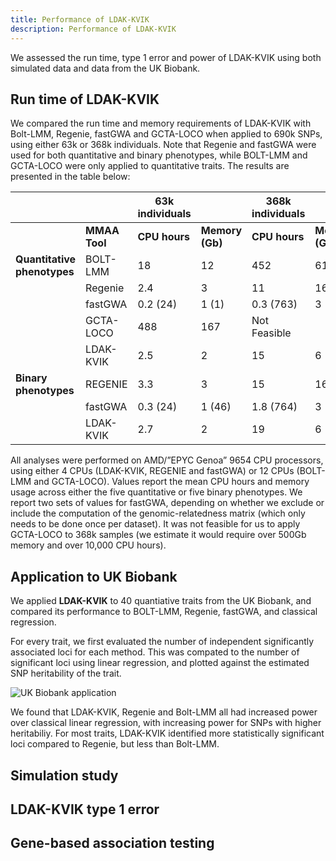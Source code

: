 ```yaml
---
title: Performance of LDAK-KVIK
description: Performance of LDAK-KVIK
---
```


We assessed the run time, type 1 error and power of LDAK-KVIK using both simulated data and data from the UK Biobank.

<a id="runtime"></a>

## Run time of LDAK-KVIK

We compared the run time and memory requirements of LDAK-KVIK with Bolt-LMM, Regenie, fastGWA and GCTA-LOCO when applied to 690k SNPs, using either 63k or 368k individuals. Note that Regenie and fastGWA were used for both quantitative and binary phenotypes, while BOLT-LMM and GCTA-LOCO were only applied to quantitative traits. The results are presented in the table below:

|   |                         |  63k individuals |   | 368k individuals  | |
|---|-------------------------|---|---|---|---|
|   |      **MMAA Tool**      | **CPU hours**  | **Memory (Gb)**  | **CPU hours**  | **Memory (Gb)** |
|  **Quantitative phenotypes** | BOLT-LMM  |  18 | 12  | 452 | 61 |
|   |      Regenie                     |  2.4 | 3  | 11  |  16 | 
|   |      fastGWA                     | 0.2 (24)  | 1 (1) | 0.3 (763) | 3 (3) | 
|   |      GCTA-LOCO                   | 488 | 167 | Not Feasible  | | 
|   |      LDAK-KVIK                   | 2.5 | 2 | 15 | 6 | 
| **Binary phenotypes**  |   REGENIE       | 3.3 | 3 | 15  | 16 | 
|   |      fastGWA                     | 0.3 (24) | 1 (46) | 1.8 (764) | 3 (3) | 
|   |      LDAK-KVIK                   | 2.7 | 2 | 19 | 6 | 

All analyses were performed on AMD/”EPYC Genoa” 9654 CPU processors, using either 4 CPUs (LDAK-KVIK, REGENIE and fastGWA) or 12 CPUs (BOLT-LMM and GCTA-LOCO). Values report the mean CPU hours and memory usage across either the five quantitative or five binary phenotypes. We report two sets of values for fastGWA, depending on whether we exclude or include the computation of the genomic-relatedness matrix (which only needs to be done once per dataset). It was not feasible for us to apply GCTA-LOCO to 368k samples (we estimate it would require over 500Gb memory and
over 10,000 CPU hours).

<a id="ukbb"></a>

## Application to UK Biobank 

We applied **LDAK-KVIK** to 40 quantiative traits from the UK Biobank, and compared its performance to BOLT-LMM, Regenie, fastGWA, and classical regression. 

For every trait, we first evaluated the number of independent significantly associated loci for each method. This was compated to the number of significant loci using linear regression, and plotted against the estimated SNP heritability of the trait.

<img title="UK Biobank application" alt="UK Biobank application" src="/assets/img/Figure3.png">

We found that LDAK-KVIK, Regenie and Bolt-LMM all had increased power over classical linear regression, with increasing power for SNPs with higher heritabiliy. For most traits, LDAK-KVIK identified more statistically significant loci compared to Regenie, but less than Bolt-LMM.

<a id="sim"></a>

## Simulation study

<a id="type1"></a>

## LDAK-KVIK type 1 error

<a id="gene"></a>

## Gene-based association testing